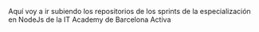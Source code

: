 Aquí voy a ir subiendo los repositorios de los sprints de la especialización en NodeJs de la IT Academy de Barcelona Activa
